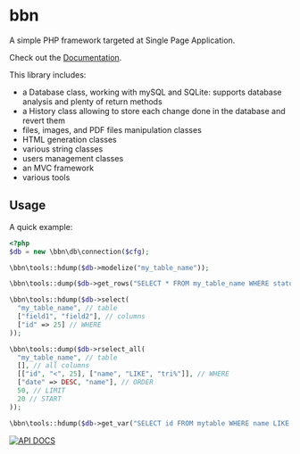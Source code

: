 bbn
===

A simple PHP framework targeted at Single Page Application.

Check out the [Documentation](http://doc.babna.com).

This library includes:

* a Database class, working with mySQL and SQLite: supports database analysis and plenty of return methods
* a History class allowing to store each change done in the database and revert them
* files, images, and PDF files manipulation classes
* HTML generation classes
* various string classes
* users management classes
* an MVC framework
* various tools

Usage
-----

A quick example:

```php
<?php
$db = new \bbn\db\connection($cfg);

\bbn\tools::hdump($db->modelize("my_table_name"));

\bbn\tools::dump($db->get_rows("SELECT * FROM my_table_name WHERE status = ?", $var));

\bbn\tools::hdump($db->select(
  "my_table_name", // table
  ["field1", "field2"], // columns
  ["id" => 25] // WHERE
));

\bbn\tools::dump($db->rselect_all(
  "my_table_name", // table
  [], // all columns
  [["id", "<", 25], ["name", "LIKE", "tri%"]], // WHERE
  ["date" => DESC, "name"], // ORDER
  50, // LIMIT
  20 // START 
));

\bbn\tools::hdump($db->get_var("SELECT id FROM mytable WHERE name LIKE ?", "tri%"));
```


[![API DOCS](http://apigenerator.org/badge.png)](http://nabab.github.io/<repo>/)


